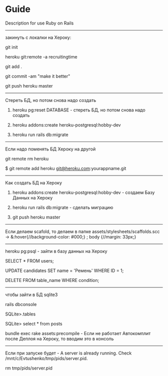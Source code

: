 # Guide

Description for use Ruby on Rails

----------------------------------------

закинуть с локалки на Хероку:

git init

heroku git:remote -a recruitingtime

git add .

git commit -am "make it better"

git push heroku master

----------------------------------------
 
 Стереть БД, но потом снова надо создать

1. heroku pg:reset DATABASE - стереть БД, но потом снова надо создать

2. heroku addons:create heroku-postgresql:hobby-dev
 
3. heroku run rails db:migrate  

----------------------------------------

Если надо поменять БД Хероку на другой

git remote rm heroku

$ git remote add heroku git@heroku.com:yourappname.git

---------------------------------------- 
 
Как создать БД на Хероку

1. heroku addons:create heroku-postgresql:hobby-dev - создаем Базу Данных на Хероку

2. heroku run rails db:migrate                      - сделать миграцию 

3. git push heroku master

--------------------------------------------

Если делаем scafold, то делаем в папке assets/stylesheets/scaffolds.scc -> &:hover{//background-color: #000;} ; body {//margin: 33px;}

--------------------------------------------

heroku pg:psql                                      - зайти в базу данных на Хероку

SELECT * FROM users;

UPDATE candidates SET name = 'Ремень' WHERE ID = 1;

DELETE FROM table_name WHERE condition;

---------------------------------------------

чтобы зайти в БД sqlite3

rails dbconsole

SQLite>.tables

SQLite> select * from posts

bundle exec rake assets:precompile - Если не работает Автокомплит после Деплоя на Хероку, то вводим это в консоль

---------------------------------------------

Если при запуске будет - A server is already running. Check /mnt/c/Evtushenko/tmp/pids/server.pid.

rm tmp/pids/server.pid

